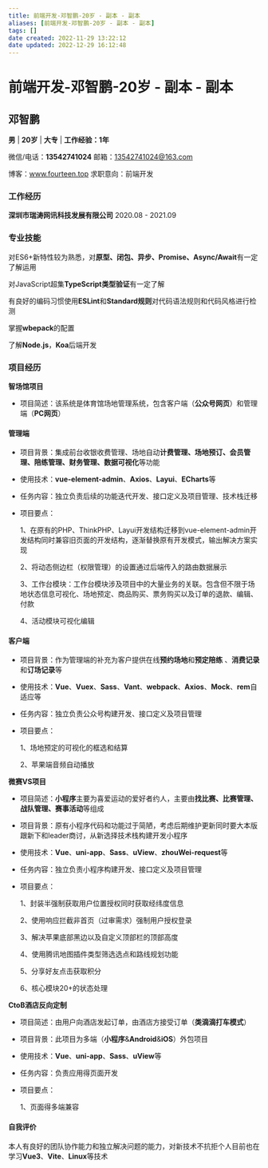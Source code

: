 ```yaml
---
title: 前端开发-邓智鹏-20岁 - 副本 - 副本
aliases: [前端开发-邓智鹏-20岁 - 副本 - 副本]
tags: []
date created: 2022-11-29 13:22:12
date updated: 2022-12-29 16:12:48
---
```


# 前端开发-邓智鹏-20岁 - 副本 - 副本

## 邓智鹏

**男**	|	**20岁**	|	**大专** | **工作经验：1年**

微信/电话：**13542741024**								  邮箱：13542741024@163.com

博客：www.fourteen.top								  求职意向：前端开发

### 工作经历

**深圳市瑞涛网讯科技发展有限公司** 2020.08 - 2021.09

### 专业技能

对ES6+新特性较为熟悉，对**原型、闭包、异步、Promise、Async/Await**有一定了解运用

对JavaScript超集**TypeScript类型验证**有一定了解

有良好的编码习惯使用**ESLint**和**Standard规则**对代码语法规则和代码风格进行检测

掌握**wbepack**的配置

了解**Node.js**，**Koa**后端开发

### 项目经历

**智场馆项目**

- 项目简述：该系统是体育馆场地管理系统，包含客户端（**公众号网页**）和管理端（**PC网页**）

#### 管理端

- 项目背景：集成前台收银收费管理、场地自动**计费管理、场地预订、会员管理、陪练管理、财务管理、数据可视化**等功能
- 使用技术：**vue-element-admin**、**Axios**、**Layui**、**ECharts**等
- 任务内容：独立负责后续的功能迭代开发、接口定义及项目管理、技术栈迁移
- 项目要点：

  1、在原有的PHP、ThinkPHP、Layui开发结构迁移到vue-element-admin开发结构同时兼容旧页面的开发结构，逐渐替换原有开发模式，输出解决方案实现

  2、将动态侧边栏（权限管理）的设置通过后端传入的路由数据展示

  3、工作台模块：工作台模块涉及项目中的大量业务的关联。包含但不限于场地状态信息可视化、场地预定、商品购买、票务购买以及订单的退款、编辑、付款

  

  4、活动模块可视化编辑

#### 客户端

- 项目背景：作为管理端的补充为客户提供在线**预约场地**和**预定陪练** 、**消费记录**和**订场记录**等
- 使用技术：**Vue**、**Vuex**、**Sass**、**Vant**、**webpack**、**Axios**、**Mock**、**rem**自适应等
- 任务内容：独立负责公众号构建开发、接口定义及项目管理
- 项目要点：

  1、场地预定的可视化的框选和结算

  2、苹果端音频自动播放

**微赛VS项目**

- 项目简述：**小程序**主要为喜爱运动的爱好者约人，主要由**找比赛、比赛管理、战队管理、赛事活动**等组成
- 项目背景：原有小程序代码和功能过于简陋，考虑后期维护更新同时要大本版跟新下和leader商讨，从新选择技术栈构建开发小程序
- 使用技术：**Vue**、**uni-app**、**Sass**、**uView**、**zhouWei-request**等
- 任务内容：独立负责小程序构建开发、接口定义及项目管理
- 项目要点：

  1、封装半强制获取用户位置授权同时获取经纬度信息

  2、使用响应拦截非首页（过审需求）强制用户授权登录

  3、解决苹果底部黑边以及自定义顶部栏的顶部高度

  4、使用腾讯地图插件类型筛选选点和路线规划功能

  5、分享好友点击获取积分

  6、核心模块20+的状态处理

**CtoB酒店反向定制**

- 项目简述：由用户向酒店发起订单，由酒店方接受订单（**类滴滴打车模式**）
- 项目背景：此项目为多端（**小程序**&**Android**&**iOS**）外包项目
- 使用技术：**Vue**、**uni-app**、**Sass**、**uView**等
- 任务内容：负责应用得页面开发
- 项目要点：

  1、页面得多端兼容

#### 自我评价

本人有良好的团队协作能力和独立解决问题的能力，对新技术不抗拒个人目前也在学习**Vue3**、**Vite**、**Linux**等技术
